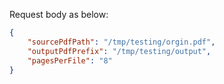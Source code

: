 Request body as below:
```json
{
    "sourcePdfPath": "/tmp/testing/orgin.pdf",
    "outputPdfPrefix": "/tmp/testing/output",
    "pagesPerFile": "8"
}
```